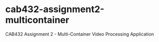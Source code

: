 # cab432-assignment2-multicontainer
CAB432 Assignment 2 - Multi-Container Video Processing Application

